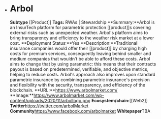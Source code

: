 - # Arbol
  **Subtype** [[Product]]
  **Tags:** RWAs | Stewardship
  **Summary:**Arbol is an InsurTech platform for parametric protection [[product]]s covering external risks such as unexpected weather. Arbol's platform aims to bring transparency and efficiency to the weather risk market at a lower cost.
  **Deployment Status:**Yes
  **Description:**Traditional insurance companies would offer their [[product]] by charging high costs for premium services, consequently leaving behind smaller and medium companies that wouldn’t be able to afford these costs. Arbol aims to change that by using parametric: this means that their contracts payout is based on predetermined, verifiable, and objective metrics, helping to reduce costs. Arbol's approach also improves upon standard parametric insurance by combining parametric insurance's precision and flexibility with the security, transparency, and efficiency of the blockchain.
  **URL:**https://www.arbolmarket.com/
  **Image:**https://www.arbolmarket.com/wp-content/uploads/2020/11/arbollogo.png
  **Ecosystem/chain:**[[Web2]]
  **Twitter**https://twitter.com/arbolMarket
  **Community**https://www.facebook.com/arbolmarket
  **Whitepaper**TBA